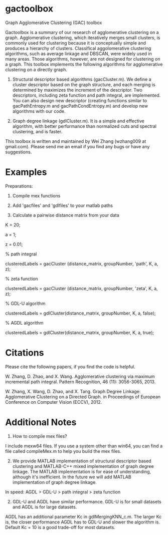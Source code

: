 gactoolbox
==========

Graph Agglomerative Clustering (GAC) toolbox

Gactoolbox is a summary of our research of agglomerative clustering on a graph. Agglomerative clustering, which iteratively merges small clusters, is commonly used for clustering because it is conceptually simple and produces a hierarchy of clusters. Classifical aggolomerative clustering algorithms, such as average linkage and DBSCAN, were widely used in many areas. Those algorithms, however, are not designed for clustering on a graph. This toolbox implements the following algorithms for agglomerative clustering on a directly graph.

1) Structural descriptor based algorithms (gacCluster.m). We define a cluster descriptor based on the graph structure, and each merging is determined by maximizes the increment of the descriptor. Two descriptors, including zeta function and path integral, are implemented. You can also design new descriptor (creating functions similar to gacPathEntropy.m and gacPathCondEntropy.m) and develop new algorithms with our code.

2) Graph degree linkage (gdlCluster.m). It is a simple and effective algorithm, with better performance than normalized cuts and spectral clustering, and is faster.

This toolbox is written and maintained by Wei Zhang (wzhang009 at gmail.com).
Please send me an email if you find any bugs or have any suggestions.

Examples
==========
Preparations:

1) Compile mex functions

2) Add 'gacfiles' and 'gdlfiles' to your matlab paths

3) Calculate a pairwise distance matrix from your data

K = 20;

a = 1;

z = 0.01;

% path integral

clusteredLabels = gacCluster (distance_matrix, groupNumber, 'path', K, a, z);

% zeta function

clusteredLabels = gacCluster (distance_matrix, groupNumber, 'zeta', K, a, z);

% GDL-U algorithm

clusteredLabels = gdlCluster(distance_matrix, groupNumber, K, a, false);

% AGDL algorithm

clusteredLabels = gdlCluster(distance_matrix, groupNumber, K, a, true);

Citations
==========

Please cite the following papers, if you find the code is helpful.
 
W. Zhang, D. Zhao, and X. Wang. 
Agglomerative clustering via maximum incremental path integral.
Pattern Recognition, 46 (11): 3056-3065, 2013.

W. Zhang, X. Wang, D. Zhao, and X. Tang. 
Graph Degree Linkage: Agglomerative Clustering on a Directed Graph.
in Proceedings of European Conference on Computer Vision (ECCV), 2012.

Additional Notes
==========

1) How to compile mex files?

I include mexw64 files. If you use a system other than win64, you can find a file called compileMex.m to help you build the mex files.

2) We provide MATLAB implementation of structural descriptor based clustering and MATLAB-C++ mixed implementation of graph degree linkage. The MATLAB implementation is for ease of understanding, although it's inefficient. In the future we will add MATLAB implementation of graph degree linkage.

In speed: AGDL > GDL-U > path integral > zeta function

2) GDL-U and AGDL have similar performance. GDL-U is for small datasets and AGDL is for large datasets. 

AGDL has an additional parameter Kc in gdlMergingKNN_c.m. The larger Kc is, the closer performance AGDL has to GDL-U and slower the algorithm is. Default Kc = 10 is a good trade-off for most datasets.
